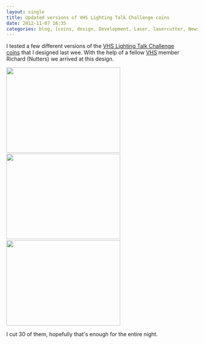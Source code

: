 ```yaml
---
layout: single
title: Updated versions of VHS Lighting Talk Challenge coins
date: 2012-11-07 16:35
categories: blog, [coins, design, Development, Laser, lasercutter, News, projects, shhh, VHS]
---
```

I tested a few different versions of the <a href="/vhs-lighting-talk-challenge-coins-super-happy-hacker-house/">VHS Lighting Talk Challenge coins</a> that I designed last wee. With the help of a fellow <a href="http://vancouver.hackspace.ca/">VHS</a> member Richard (Nutters) we arrived at this design.

<a href="/public/uploads/2012/11/2012-11-06-22.42.25.jpg"><img class="alignnone size-medium wp-image-2946" title="2012-11-06 22.42.25" src="/public/uploads/2012/11/2012-11-06-22.42.25-300x225.jpg" alt="" width="300" height="225" /></a> <a href="/public/uploads/2012/11/2012-11-06-22.40.38.jpg"><img class="alignnone size-medium wp-image-2948" title="2012-11-06 22.40.38" src="/public/uploads/2012/11/2012-11-06-22.40.38-300x225.jpg" alt="" width="300" height="225" /></a> <a href="/public/uploads/2012/11/2012-11-07-08.38.28.jpg"><img class="alignnone size-medium wp-image-2947" title="2012-11-07 08.38.28" src="/public/uploads/2012/11/2012-11-07-08.38.28-300x225.jpg" alt="" width="300" height="225" /></a>

I cut 30 of them, hopefully that's enough for the entire night.
